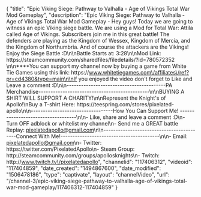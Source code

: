 {
    "title": "Epic Viking Siege: Pathway to Valhalla - Age of Vikings Total War Mod Gameplay",
    "description": "Epic Viking Siege: Pathway to Valhalla - Age of Vikings Total War Mod Gameplay - Hey guys! Today we are going to witness an epic Viking siege battle.  We are using a Mod for Total War: Attila called Age of Vikings.  Subscribers join me in this great battle!  The defenders are playing as the Kingdom of Wessex, Kingdom of Mercia, and the Kingdom of Northumbria.  And of course the attackers are the Vikings!  Enjoy the Siege Battle :D\n\nBattle Starts at: 3:28\n\nMod Link: https:\/\/steamcommunity.com\/sharedfiles\/filedetails\/?id=780572352 \n\n****You can support my channel now by buying a game from White Tie Games using this link: https:\/\/www.whitetiegames.com\/affiliates\/ref?pr=cd4380&type=main\n\nIf you enjoyed the video don't forget to Like and Leave a comment :D\n\n-----------------------------------------PA Merchandise----------------------------------------------\n\nBUYING A SHIRT WILL SUPPORT A CHARITY!\n\nRepresent the Knight's of Apollo!\nBuy a T-shirt Here: https:\/\/teespring.com\/stores\/pixelated-apollo\n\n----------------------------------How You Can Support Me! -----------------------------------\n\n- Like, share and leave a comment :D\n- Turn OFF adblock or whitelist my channel\n- Send me a GREAT battle Replay: pixelatedapollo@gmail.com\n\n------------------------------------------Connect With Me!-----------------------------------------\n\n- Email: pixelatedapollo@gmail.com\n- Twitter: https:\/\/twitter.com\/PixelatedApollo\n- Steam Group:  http:\/\/steamcommunity.com\/groups\/apollosknights\n- Twitch: http:\/\/www.twitch.tv\/pixelatedapollo",
    "channelid": "117406312",
    "videoid": "117404859",
    "date_created": "1494867600",
    "date_modified": "1506478186",
    "type": "captivate",
    "layout": "channelVideo",
    "url": "\/channel-3\/epic-viking-siege-pathway-to-valhalla-age-of-vikings-total-war-mod-gameplay\/117406312-117404859"
}